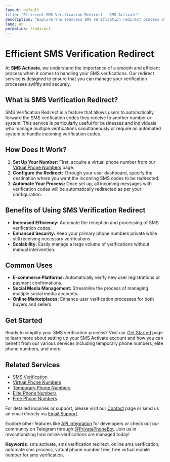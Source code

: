 ```yaml
---
layout: default
title: "Efficient SMS Verification Redirect - SMS Activate"
description: "Explore the seamless SMS verification redirect process at SMS Activate. Discover how to streamline your online verifications effortlessly."
lang: en
permalink: /redirect
---
```


# Efficient SMS Verification Redirect

At **SMS Activate**, we understand the importance of a smooth and efficient process when it comes to handling your SMS verifications. Our redirect service is designed to ensure that you can manage your verification processes swiftly and securely.

## What is SMS Verification Redirect?

SMS Verification Redirect is a feature that allows users to automatically forward the SMS verification codes they receive to another number or system. This service is particularly useful for businesses and individuals who manage multiple verifications simultaneously or require an automated system to handle incoming verification codes.

## How Does It Work?

1. **Set Up Your Number:** First, acquire a virtual phone number from our [Virtual Phone Numbers](/virtual-phone-numbers) page.
2. **Configure the Redirect:** Through your user dashboard, specify the destination where you want the incoming SMS codes to be redirected.
3. **Automate Your Process:** Once set up, all incoming messages with verification codes will be automatically redirected as per your configuration.

## Benefits of Using SMS Verification Redirect

- **Increased Efficiency:** Automate the reception and processing of SMS verification codes.
- **Enhanced Security:** Keep your primary phone numbers private while still receiving necessary verifications.
- **Scalability:** Easily manage a large volume of verifications without manual intervention.

## Common Uses

- **E-commerce Platforms:** Automatically verify new user registrations or payment confirmations.
- **Social Media Management:** Streamline the process of managing multiple social media accounts.
- **Online Marketplaces:** Enhance user verification processes for both buyers and sellers.

## Get Started

Ready to simplify your SMS verification process? Visit our [Get Started](/get-started) page to learn more about setting up your SMS Activate account and how you can benefit from our various services including temporary phone numbers, elite phone numbers, and more.

## Related Services

- [SMS Verification](/sms-verification)
- [Virtual Phone Numbers](/virtual-phone-numbers)
- [Temporary Phone Numbers](/temporary-phone-numbers)
- [Elite Phone Numbers](/elite-phone-numbers)
- [Free Phone Numbers](/free-phone-numbers)

For detailed inquiries or support, please visit our [Contact](/contact) page or send us an email directly via [Email Support](mailto:support@sms-activate.app).

Explore other features like [API Integration](/api) for developers or check out our community on Telegram through [@PrivatePhoneBot](https://t.me/PrivatePhoneBot). Join us in revolutionizing how online verifications are managed today!

**Keywords**: sms activate, sms verification redirect, online sms verification, automate sms process, virtual phone number free, free virtual mobile number for sms verification.